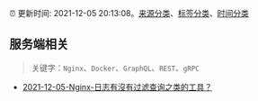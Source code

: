 :alarm_clock: 更新时间: 2021-12-05 20:13:08。[来源分类](../README.md)、[标签分类](../TAGS.md)、[时间分类](../TIMELINE.md)

## 服务端相关


> 关键字：`Nginx`、`Docker`、`GraphQL`、`REST`、`gRPC`



- [2021-12-05-Nginx-日志有沒有过滤查询之类的工具？](https://www.v2ex.com/t/820218) 